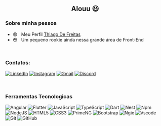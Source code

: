 <h2 align="center">Alouu 😃</h2>

<h3> Sobre minha pessoa </h3>

- 😄 &nbsp; Meu Perfil <a href="https://thiagofreitasdevportfolio.vercel.app/">Thiago De Freitas<a>
- 😳 &nbsp; Um pequeno rookie ainda nessa grande área de Front-End

<br/>


### Contatos: 
[![LinkedIn](https://img.shields.io/badge/LinkedIn-0077B5?style=for-the-badge&logo=linkedin&logoColor=white)](https://www.linkedin.com/in/henrythiago/)
[![Instagram](https://img.shields.io/badge/-Instagram-%23E4405F?style=for-the-badge&logo=instagram&logoColor=white)](https://www.instagram.com/henry.toxye/)
[![Gmail](https://img.shields.io/badge/Gmail-333333?style=for-the-badge&logo=gmail&logoColor=red)](mailto:thihenry338@gmail.com)
[![Discord](https://img.shields.io/badge/Discord-7289DA?style=for-the-badge&logo=discord&logoColor=white)](https://discord.com/channels/@Toxylol/)


<br>


<h3>Ferramentas Tecnologicas</h3>

![Angular](https://img.shields.io/badge/Angular-DD0031?style=for-the-badge&logo=angular&logoColor=white)
![Flutter](https://img.shields.io/badge/Flutter-02569B?style=for-the-badge&logo=flutter&logoColor=white)
![JavaScript](https://img.shields.io/badge/JavaScript-F7DF1E?style=for-the-badge&logo=javascript&logoColor=black)
![TypeScript](https://img.shields.io/badge/TypeScript-007ACC?style=for-the-badge&logo=typescript&logoColor=white)
![Dart](https://img.shields.io/badge/Dart-0175C2?style=for-the-badge&logo=dart&logoColor=white)
![Nest](https://img.shields.io/badge/nestjs-%23E0234E.svg?style=for-the-badge&logo=nestjs&logoColor=white)
![Npm](https://img.shields.io/badge/Npm-CD1313?logo=npm&style=for-the-badge&logoColor=white)
![NodeJS](https://img.shields.io/badge/node.js-6DA55F?style=for-the-badge&logo=node.js&logoColor=white)
![HTML5](https://img.shields.io/badge/HTML5-E34F26?style=for-the-badge&logo=html5&logoColor=white)
![CSS3](https://img.shields.io/badge/CSS3-1572B6?style=for-the-badge&logo=css3&logoColor=white)
![PrimeNG](https://img.shields.io/badge/-PrimeNG-1E293B?style=for-the-badge&logo=primeng&logoColor=white)
![Bootstrap](https://img.shields.io/badge/-boostrap-0D1117?style=for-the-badge&logo=bootstrap&labelColor=0D1117)
![Ngix](https://img.shields.io/badge/Nginx-009639?logo=nginx&logoColor=white&style=for-the-badge)
![Vscode](https://img.shields.io/badge/Vscode-007ACC?style=for-the-badge&logo=visual-studio-code&logoColor=white)
![Git](https://img.shields.io/badge/GIT-E44C30?style=for-the-badge&logo=git&logoColor=white)
![GitHub](https://img.shields.io/badge/GitHub-100000?style=for-the-badge&logo=github&logoColor=white)
